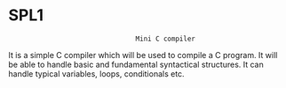 # SPL1

                                    Mini C compiler
                                    
It is a simple C compiler which will be used to compile a C program. It will be able to handle basic and fundamental syntactical structures. It can handle typical variables, loops, conditionals etc.
